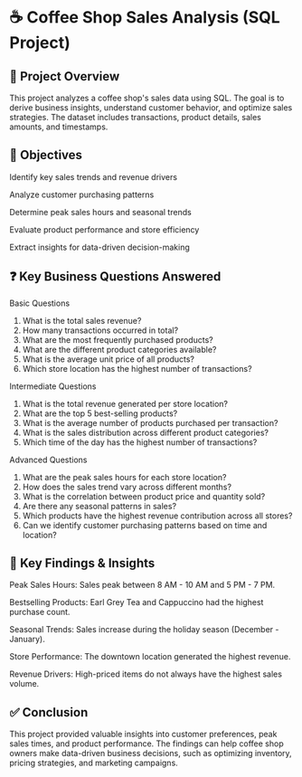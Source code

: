 # ☕ Coffee Shop Sales Analysis (SQL Project)
## 📌 Project Overview

This project analyzes a coffee shop's sales data using SQL. The goal is to derive business insights, understand customer behavior, and optimize sales strategies. The dataset includes transactions, product details, sales amounts, and timestamps.

## 🎯 Objectives

Identify key sales trends and revenue drivers

Analyze customer purchasing patterns

Determine peak sales hours and seasonal trends

Evaluate product performance and store efficiency

Extract insights for data-driven decision-making

## ❓ Key Business Questions Answered

 Basic Questions
1. What is the total sales revenue?
2. How many transactions occurred in total?
3. What are the most frequently purchased products?
4. What are the different product categories available?
5. What is the average unit price of all products?
6. Which store location has the highest number of transactions?

 Intermediate Questions
1. What is the total revenue generated per store location?
2. What are the top 5 best-selling products?
3. What is the average number of products purchased per transaction?
4. What is the sales distribution across different product categories?
5. Which time of the day has the highest number of transactions?

 Advanced Questions
1. What are the peak sales hours for each store location?
2. How does the sales trend vary across different months?
3. What is the correlation between product price and quantity sold?
4. Are there any seasonal patterns in sales?
5. Which products have the highest revenue contribution across all stores?
6. Can we identify customer purchasing patterns based on time and location?

## 📌 Key Findings & Insights

Peak Sales Hours: Sales peak between 8 AM - 10 AM and 5 PM - 7 PM.

Bestselling Products: Earl Grey Tea and Cappuccino had the highest purchase count.

Seasonal Trends: Sales increase during the holiday season (December - January).

Store Performance: The downtown location generated the highest revenue.

Revenue Drivers: High-priced items do not always have the highest sales volume.

## ✅ Conclusion

This project provided valuable insights into customer preferences, peak sales times, and product performance. The findings can help coffee shop owners make data-driven business decisions, such as optimizing inventory, pricing strategies, and marketing campaigns.

